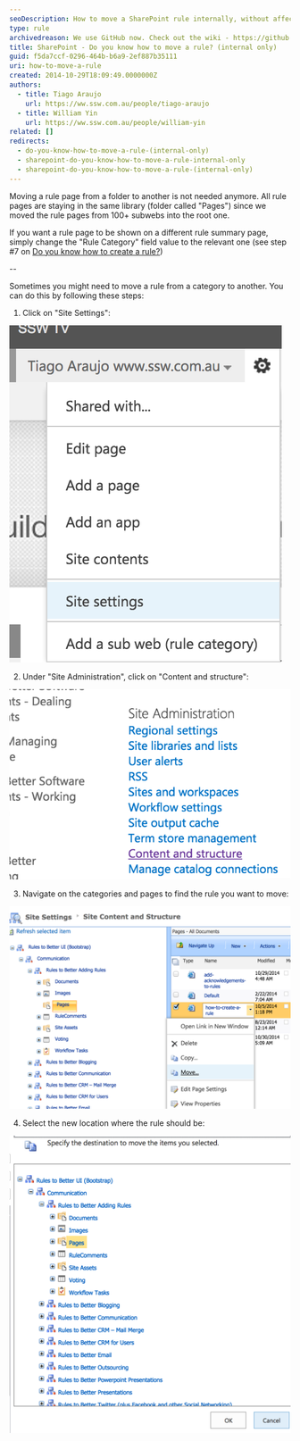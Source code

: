 ```yaml
---
seoDescription: How to move a SharePoint rule internally, without affecting its visibility on other pages.
type: rule
archivedreason: We use GitHub now. Check out the wiki - https://github.com/SSWConsulting/SSW.Rules.Content/wiki
title: SharePoint - Do you know how to move a rule? (internal only)
guid: f5da7ccf-0296-464b-b6a9-2ef887b35111
uri: how-to-move-a-rule
created: 2014-10-29T18:09:49.0000000Z
authors:
  - title: Tiago Araujo
    url: https://ww.ssw.com.au/people/tiago-araujo
  - title: William Yin
    url: https://ww.ssw.com.au/people/william-yin
related: []
redirects:
  - do-you-know-how-to-move-a-rule-(internal-only)
  - sharepoint-do-you-know-how-to-move-a-rule-internal-only
  - sharepoint-do-you-know-how-to-move-a-rule-(internal-only)
---
```


Moving a rule page from a folder to another is not needed anymore. All rule pages are staying in the same library (folder called "Pages") since we moved the rule pages from 100+ subwebs into the root one.

If you want a rule page to be shown on a different rule summary page, simply change the "Rule Category" field value to the relevant one (see step #7 on [Do you know how to create a rule?](/how-to-create-a-rule))

--

Sometimes you might need to move a rule from a category to another. You can do this by following these steps:

<!--endintro-->

1. Click on "Site Settings":

![Figure: Make sure you are logged in and click on "Site Settings"](site-settings.png)

2. Under "Site Administration", click on "Content and structure":

![Figure: Go to "Content and structure"](content-structure.png)

3. Navigate on the categories and pages to find the rule you want to move:

![Figure: Find the rule to be moved and click on the small arrow beside it, then click on "Move..."](move-rule.png)

4. Select the new location where the rule should be:

![Figure: Navigate through categories and click on the place the rule should be moved to and click "OK"](select-new-place.png)
